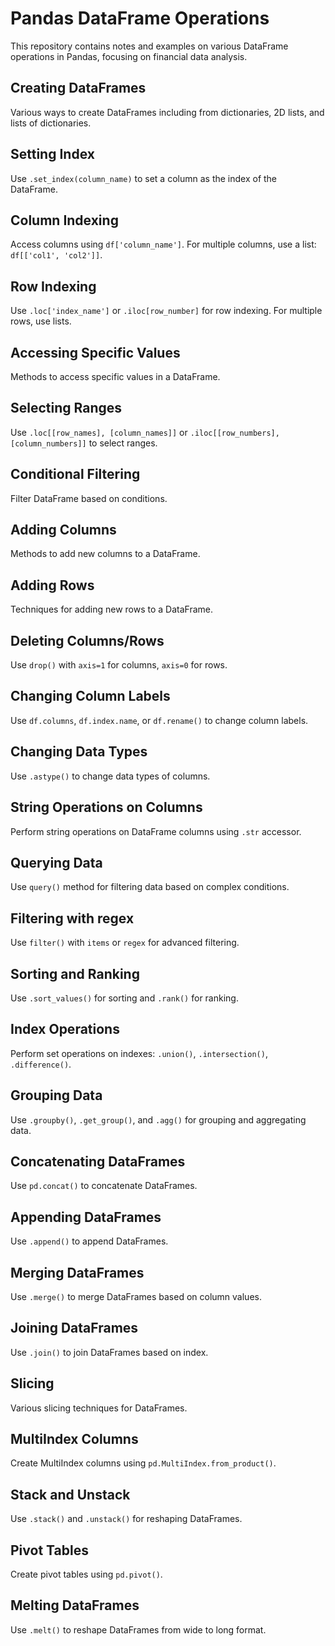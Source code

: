 # Pandas DataFrame Operations
This repository contains notes and examples on various DataFrame operations in Pandas, focusing on financial data analysis.

## Creating DataFrames
Various ways to create DataFrames including from dictionaries, 2D lists, and lists of dictionaries.

## Setting Index
Use `.set_index(column_name)` to set a column as the index of the DataFrame.

## Column Indexing
Access columns using `df['column_name']`. For multiple columns, use a list: `df[['col1', 'col2']]`.

## Row Indexing
Use `.loc['index_name']` or `.iloc[row_number]` for row indexing. For multiple rows, use lists.

## Accessing Specific Values
Methods to access specific values in a DataFrame.

## Selecting Ranges
Use `.loc[[row_names], [column_names]]` or `.iloc[[row_numbers], [column_numbers]]` to select ranges.

## Conditional Filtering
Filter DataFrame based on conditions.

## Adding Columns
Methods to add new columns to a DataFrame.

## Adding Rows
Techniques for adding new rows to a DataFrame.

## Deleting Columns/Rows
Use `drop()` with `axis=1` for columns, `axis=0` for rows.

## Changing Column Labels
Use `df.columns`, `df.index.name`, or `df.rename()` to change column labels.

## Changing Data Types
Use `.astype()` to change data types of columns.

## String Operations on Columns
Perform string operations on DataFrame columns using `.str` accessor.

## Querying Data
Use `query()` method for filtering data based on complex conditions.

## Filtering with regex
Use `filter()` with `items` or `regex` for advanced filtering.

## Sorting and Ranking
Use `.sort_values()` for sorting and `.rank()` for ranking.

## Index Operations
Perform set operations on indexes: `.union()`, `.intersection()`, `.difference()`.

## Grouping Data
Use `.groupby()`, `.get_group()`, and `.agg()` for grouping and aggregating data.

## Concatenating DataFrames
Use `pd.concat()` to concatenate DataFrames.

## Appending DataFrames
Use `.append()` to append DataFrames.

## Merging DataFrames
Use `.merge()` to merge DataFrames based on column values.

## Joining DataFrames
Use `.join()` to join DataFrames based on index.

## Slicing
Various slicing techniques for DataFrames.

## MultiIndex Columns
Create MultiIndex columns using `pd.MultiIndex.from_product()`.

## Stack and Unstack
Use `.stack()` and `.unstack()` for reshaping DataFrames.

## Pivot Tables
Create pivot tables using `pd.pivot()`.

## Melting DataFrames
Use `.melt()` to reshape DataFrames from wide to long format.

